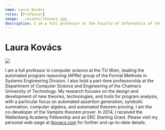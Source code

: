 ```yaml
---
name: Laura Kovács
roles: [Professor]
image: ../assets/lkovacs.jpg
description: I am a full professor at the Faculty of Informatics of the Vienna University of Technology (TU Wien), leading the research group in automated program reasoning- APRe.
---
```


# Laura Kovács

<img class="main-image" src="https://informatics.tuwien.ac.at/people/laura-kovacs/picture/head-1x.webp"/>

I am a full professor in computer science at the TU Wien, leading the automated program reasoning (APRe) group of the
Formal Methods in Systems Engineering Division. I also hold a part-time professorship at the Department of
Computer Science and Engineering of the Chalmers University of Technology. My research focuses on the design and
development of new theories, technologies, and tools for program analysis, with a particular focus on automated
assertion generation, symbolic summation, computer algebra, and automated theorem proving. I am the co-developer of
the Vampire theorem prover. In 2014, I received the Wallenberg Academy Fellowship and an ERC Starting Grant.
Please visit my personal web-page at [lkovacs.com](http://lkovacs.com) for further and up-to-date details.